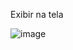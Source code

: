 Exibir na tela

![image](https://github.com/nayarasn/Backend_I/assets/127245980/30537c77-8e3d-459c-a46e-0a883b1ebf95)
